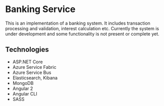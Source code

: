 # Banking Service
This is an implementation of a banking system. It includes transaction processing and validation, interest calculation etc. Currently the system is under development and some functionality is not present or complete yet. 

## Technologies
* ASP.NET Core
* Azure Service Fabric
* Azure Service Bus
* Elasticsearch, Kibana
* MongoDB
* Angular 2
* Angular CLI
* SASS